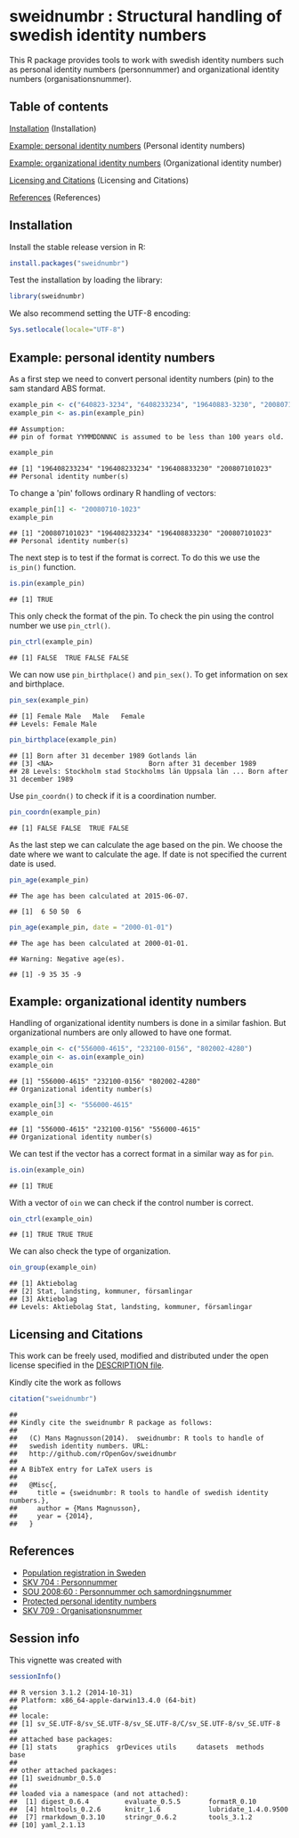 <!--
%\VignetteEngine{knitr::knitr}
%\VignetteIndexEntry{sweidnumbr}
-->

sweidnumbr : Structural handling of swedish identity numbers
===========

This R package provides tools to work with swedish identity numbers such as personal
identity numbers (personnummer) and organizational identity numbers (organisationsnummer).

## Table of contents

[Installation](#installation) (Installation)  

[Example: personal identity numbers](#examplepin) (Personal identity numbers)

[Example: organizational identity numbers](#exampleoin) (Organizational identity number)

[Licensing and Citations](#licens) (Licensing and Citations)

[References](#references) (References)  

## <a name="installation"></a>Installation

Install the stable release version in R:


```r
install.packages("sweidnumbr")
```

Test the installation by loading the library:


```r
library(sweidnumbr)
```

We also recommend setting the UTF-8 encoding:


```r
Sys.setlocale(locale="UTF-8") 
```

## <a name="examplepin"></a>Example: personal identity numbers

As a first step we need to convert personal identity numbers (pin) to the sam standard ABS format.


```r
example_pin <- c("640823-3234", "6408233234", "19640883-3230", "20080710-1023")
example_pin <- as.pin(example_pin)
```

```
## Assumption: 
## pin of format YYMMDDNNNC is assumed to be less than 100 years old.
```

```r
example_pin
```

```
## [1] "196408233234" "196408233234" "196408833230" "200807101023"
## Personal identity number(s)
```

To change a 'pin' follows ordinary R handling of vectors:


```r
example_pin[1] <- "20080710-1023"
example_pin
```

```
## [1] "200807101023" "196408233234" "196408833230" "200807101023"
## Personal identity number(s)
```

The next step is to test if the format is correct. To do this we use the ```is_pin()``` function.


```r
is.pin(example_pin)
```

```
## [1] TRUE
```

This only check the format of the pin. To check the pin using the control number we use ```pin_ctrl()```.


```r
pin_ctrl(example_pin)
```

```
## [1] FALSE  TRUE FALSE FALSE
```

We can now use ```pin_birthplace()``` and ```pin_sex()```. To get information on sex and birthplace.


```r
pin_sex(example_pin)
```

```
## [1] Female Male   Male   Female
## Levels: Female Male
```

```r
pin_birthplace(example_pin)
```

```
## [1] Born after 31 december 1989 Gotlands län               
## [3] <NA>                        Born after 31 december 1989
## 28 Levels: Stockholm stad Stockholms län Uppsala län ... Born after 31 december 1989
```

Use ```pin_coordn()``` to check if it is a coordination number.


```r
pin_coordn(example_pin)
```

```
## [1] FALSE FALSE  TRUE FALSE
```

As the last step we can calculate the age based on the pin. We choose the date where we want to calculate the age. If date is not specified the current date is used.


```r
pin_age(example_pin)
```

```
## The age has been calculated at 2015-06-07.
```

```
## [1]  6 50 50  6
```

```r
pin_age(example_pin, date = "2000-01-01")
```

```
## The age has been calculated at 2000-01-01.
```

```
## Warning: Negative age(es).
```

```
## [1] -9 35 35 -9
```

## <a name="exampleoin"></a>Example: organizational identity numbers

Handling of organizational identity numbers is done in a similar fashion. But organizational numbers are only allowed to have one format.


```r
example_oin <- c("556000-4615", "232100-0156", "802002-4280")
example_oin <- as.oin(example_oin)
example_oin
```

```
## [1] "556000-4615" "232100-0156" "802002-4280"
## Organizational identity number(s)
```

```r
example_oin[3] <- "556000-4615"
example_oin
```

```
## [1] "556000-4615" "232100-0156" "556000-4615"
## Organizational identity number(s)
```

We can test if the vector has a correct format in a similar way as for `pin`.


```r
is.oin(example_oin)
```

```
## [1] TRUE
```

With a vector of `oin` we can check if the control number is correct.


```r
oin_ctrl(example_oin)
```

```
## [1] TRUE TRUE TRUE
```

We can also check the type of organization. 


```r
oin_group(example_oin)
```

```
## [1] Aktiebolag                             
## [2] Stat, landsting, kommuner, församlingar
## [3] Aktiebolag                             
## Levels: Aktiebolag Stat, landsting, kommuner, församlingar
```

## <a name="licens"></a>Licensing and Citations

This work can be freely used, modified and distributed under the open license specified in the [DESCRIPTION file](https://github.com/rOpenGov/sweidnumbr/blob/master/DESCRIPTION).

Kindly cite the work as follows


```r
citation("sweidnumbr")
```

```
## 
## Kindly cite the sweidnumbr R package as follows:
## 
##   (C) Mans Magnusson(2014).  sweidnumbr: R tools to handle of
##   swedish identity numbers. URL:
##   http://github.com/rOpenGov/sweidnumbr
## 
## A BibTeX entry for LaTeX users is
## 
##   @Misc{,
##     title = {sweidnumbr: R tools to handle of swedish identity numbers.},
##     author = {Mans Magnusson},
##     year = {2014},
##   }
```


## <a name="references"></a>References 

- [Population registration in Sweden](https://www.skatteverket.se/download/18.8dcbbe4142d38302d74be9/1387372677724/717B06.pdf)
- [SKV 704 : Personnummer](https://www.skatteverket.se/download/18.1e6d5f87115319ffba380001857/1285595720207/70408.pdf)
- [SOU 2008:60 : Personnummer och samordningsnummer](http://www.riksdagen.se/sv/Dokument-Lagar/Utredningar/Statens-offentliga-utredningar/Personnummer-och-samordningsnu_GWB360/)
- [Protected personal identity numbers](https://www.skatteverket.se/foretagorganisationer/myndigheter/aviseringavbefolkningsuppgifternavet/skyddadepersonuppgifter.4.18e1b10334ebe8bc80001399.html)
- [SKV 709 : Organisationsnummer](http://www.skatteverket.se/download/18.70ac421612e2a997f85800040284/1359707510840/70909.pdf)

## Session info

This vignette was created with


```r
sessionInfo()
```

```
## R version 3.1.2 (2014-10-31)
## Platform: x86_64-apple-darwin13.4.0 (64-bit)
## 
## locale:
## [1] sv_SE.UTF-8/sv_SE.UTF-8/sv_SE.UTF-8/C/sv_SE.UTF-8/sv_SE.UTF-8
## 
## attached base packages:
## [1] stats     graphics  grDevices utils     datasets  methods   base     
## 
## other attached packages:
## [1] sweidnumbr_0.5.0
## 
## loaded via a namespace (and not attached):
##  [1] digest_0.6.4         evaluate_0.5.5       formatR_0.10        
##  [4] htmltools_0.2.6      knitr_1.6            lubridate_1.4.0.9500
##  [7] rmarkdown_0.3.10     stringr_0.6.2        tools_3.1.2         
## [10] yaml_2.1.13
```
